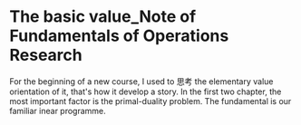 # The basic value_Note of Fundamentals of Operations Research

For the beginning of a new course, I used to 思考 the elementary value orientation of it, that's how it develop a story. 
In the first two chapter, the most important factor is the primal-duality problem. The fundamental is our familiar inear programme. 
